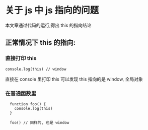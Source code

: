 # 关于 js 中 js 指向的问题

本文章通过代码的运行,得出 this 的指向结论

## 正常情况下 this 的指向:

### 直接打印 this
```
console.log(this) // window
```
直接在 console 里打印 this 可以发现 this 指向的是 window, 全局对象

### 在普通函数里
```
  function foo() {
    console.log(this)
  }

  foo() // 同样的, 也是 window
```
